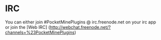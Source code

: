 IRC
===

You can either join #PocketMinePlugins @ irc.freenode.net on your irc app or join the [Web IRC] (http://webchat.freenode.net/?channels=%23PocketMinePlugins)
